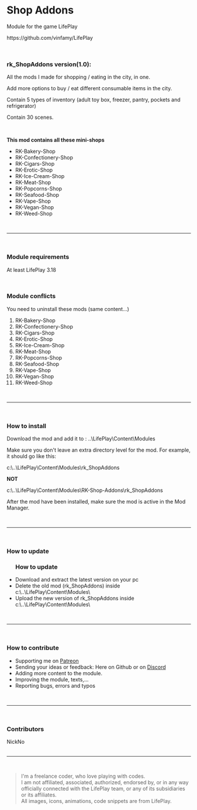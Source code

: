 <h1>Shop Addons</h1>
<p>Module for the game LifePlay</p>
<p>https://github.com/vinfamy/LifePlay</p>
<br>
<h3>rk_ShopAddons  version(1.0):</h3>
<p>All the mods I made for shopping / eating in the city, in one.</p>
<p>Add more options to buy / eat different consumable items in the city.</p>
<p>Contain 5 types of inventory (adult toy box, freezer, pantry, pockets and refrigerator)</p>
<p>Contain 30 scenes.</p>
<br>
<p><strong>This mod contains all these mini-shops</strong></p>
<ul>
<li>RK-Bakery-Shop</li>
<li>RK-Confectionery-Shop</li>
<li>RK-Cigars-Shop</li>
<li>RK-Erotic-Shop</li>
<li>RK-Ice-Cream-Shop</li>
<li>RK-Meat-Shop</li>
<li>RK-Popcorns-Shop</li>
<li>RK-Seafood-Shop</li>
<li>RK-Vape-Shop</li>
<li>RK-Vegan-Shop</li>
<li>RK-Weed-Shop</li>
</ul>
<br>
<hr>
<br>
<h3> Module requirements</h3>
<p>At least LifePlay 3.18</p>
<br>
<h3> Module conflicts</h3>
<p>You need to uninstall these mods (same content...)</p>
<ol>
<li>RK-Bakery-Shop</li>
<li>RK-Confectionery-Shop</li>
<li>RK-Cigars-Shop</li>
<li>RK-Erotic-Shop</li>
<li>RK-Ice-Cream-Shop</li>
<li>RK-Meat-Shop</li>
<li>RK-Popcorns-Shop</li>
<li>RK-Seafood-Shop</li>
<li>RK-Vape-Shop</li>
<li>RK-Vegan-Shop</li>
<li>RK-Weed-Shop</li>
</ol>
<br>
<hr>
<br>
<h3> How to install</h3>
<p>Download the mod and add it to : ..\LifePlay\Content\Modules</p>
<p>Make sure you don't leave an extra directory level for the mod. For example, it should go like this:</p>
<p>c:\..\LifePlay\Content\Modules\rk_ShopAddons </p>
<p><strong>NOT</strong></p>
<p>c:\..\LifePlay\Content\Modules\RK-Shop-Addons\rk_ShopAddons</p>
<p>After the mod have been installed, make sure the mod is active in the Mod Manager.</p>
<br>
<hr>
<br>
<h3>How to update</h3>
<ul>
<h3> How to update</h3>
<li>Download and extract the latest version on your pc</li>
<li>Delete the old mod (rk_ShopAddons) inside c:\..\LifePlay\Content\Modules\</li>
<li>Upload the new version of rk_ShopAddons inside c:\..\LifePlay\Content\Modules\</li>
</ul>
<br>
<hr>
<br>
<h3>How to contribute</h3>
<ul>
<li>Supporting me on <a href="https://www.patreon.com/raiderknight">Patreon</a></li>
<li>Sending your ideas or feedback: Here on Github or on <a href="https://discord.gg/d3U9E2wb4Y">Discord</a></li>
<li>Adding more content to the module.</li>
<li>Improving the module, texts,...</li>
<li>Reporting bugs, errors and typos</li>
</ul>
<br>
<hr>
<br>
<h3>Contributors</h3>
NickNo<br>
<br>
<hr>
<br>
<blockquote> I'm a freelance coder, who love playing with codes.<br>
I am not affiliated, associated, authorized, endorsed by, or in any way officially connected with the LifePlay team, or any of its subsidiaries or its affiliates.<br>
All images, icons, animations, code snippets are from LifePlay.</blockquote>